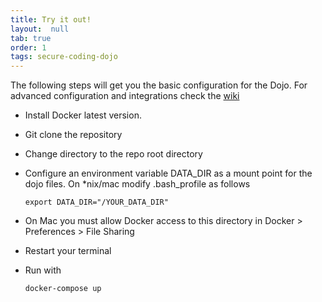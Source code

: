 ```yaml
---
title: Try it out!
layout:  null
tab: true
order: 1
tags: secure-coding-dojo
---
```


The following steps will get you the basic configuration for the Dojo. For advanced configuration and integrations check the [wiki](https://github.com/trendmicro/SecureCodingDojo/wiki/Deploying-with-Docker)

- Install Docker latest version.
- Git clone the repository
- Change directory to the repo root directory
- Configure an environment variable DATA_DIR as a mount point for the dojo files. On *nix/mac modify .bash_profile as follows

    `export DATA_DIR="/YOUR_DATA_DIR"`

- On Mac you must allow Docker access to this directory in Docker > Preferences > File Sharing
- Restart your terminal
- Run with

    `docker-compose up`
